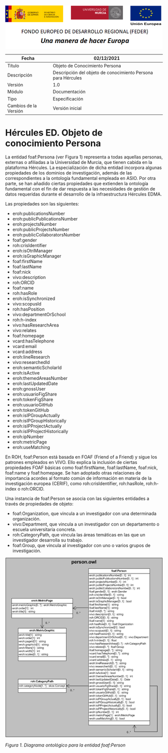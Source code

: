 ![](../../Docs/media/CabeceraDocumentosMD.png)

| Fecha         | 02/12/2021                                                   |
| ------------- | ------------------------------------------------------------ |
|Título|Objeto de Conocimiento Persona| 
|Descripción|Descripción del objeto de conocimiento Persona para Hércules|
|Versión|1.0|
|Módulo|Documentación|
|Tipo|Especificación|
|Cambios de la Versión|Versión inicial|

# Hércules ED. Objeto de conocimiento Persona

La entidad foaf:Persona (ver Figura 1) representa a todas aquellas personas, externas o afiliadas a la Universidad de Murcia, que tienen cabida en la plataforma Hércules. La especialización de dicha entidad incorpora algunas propiedades de los dominios de investigación, además de las correspondientes a la ontología fundamental empleada en ASIO.
Por otra parte, se han añadido ciertas propiedades que extienden la ontología fundamental con el fin de dar respuesta a las necesidades de gestión de datos requeridas durante el desarrollo de la infraestructura Hércules EDMA.

Las propiedades son las siguientes:

- eroh:publicationsNumber
- eroh:publicPublicationsNumber
- eroh:projectsNumber
- eroh:publicProjectsNumber
- eroh:publicCollaboratorsNumber
- foaf:gender
- roh:crisIdentifier
- eroh:isOtriManager
- eroh:isGraphicManager
- foaf:firstName
- foaf:lastName
- foaf:nick
- vivo:description
- roh:ORCID
- foaf:name
- roh:hasRole
- eroh:isSynchronized
- vivo:scopusId
- roh:hasPosition
- vivo:departmentOrSchool
- roh:h-index
- vivo:hasResearchArea
- vivo:relates
- foaf:homepage
- vcard:hasTelephone
- vcard:email
- vcard:address
- eroh:lineResearch
- vivo:researchedId
- eroh:semanticScholarId
- eroh:isActive
- eroh:themedAreasNumber
- eroh:lastUpdatedDate
- eroh:gnossUser
- eroh:usuarioFigShare
- eroh:tokenFigShare
- eroh:usuarioGitHub
- eroh:tokenGitHub
- eroh:isIPGroupActually
- eroh:isIPGroupHistorically
- eroh:isIPProjectActually
- eroh:isIPProjectHistorically
- eroh:ipNumber
- eroh:metricPage
- eroh:useMatching

En ROH, foaf:Person está basada en FOAF (Friend of a Friend) y sigue los patrones empleados en VIVO. Ello explica la inclusión de ciertas propiedades FOAF básicas como foaf:firstName, foaf:lastName, foaf:nick, foaf:name y foaf:homepage. Se han adoptado otras relaciones de importancia acordes al formato común de información en materia de la investigación europea (CERIF), como roh:crisIdentifier, roh:hasRole, roh:h-index o roh:ORCID.

Una instancia de foaf:Person se asocia con las siguientes entidades a través de propiedades de objeto:
- foaf:Organization, que vincula a un investigador con una determinada organización.
- vivo:Department, que vincula a un investigador con un departamento o escuela universitaria concreta.
- roh:CategoryPath, que vincula las áreas temáticas en las que un investigador desarrolla su trabajo.
- foaf:Group, que vincula al investigador con uno o varios grupos de investigación.

![](../../Docs/media/ObjetosDeConocimiento/Person.png)

*Figura 1. Diagrama ontológico para la entidad foaf:Person*
